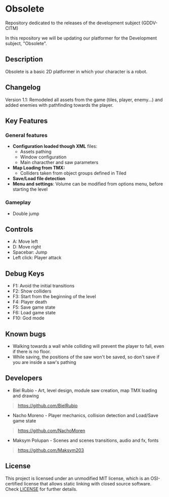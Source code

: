 # Obsolete
Repository dedicated to the releases of the development subject (GDDV-CITM)

In this repository we will be updating our platformer for the Development subject, "Obsolete".
## Description
Obsolete is a basic 2D platformer in which your character is a robot. 

## Changelog
Version 1.1: Remodeled all assets from the game (tiles, player, enemy...) and added enemies with pathfinding towards the player.

## Key Features

### General features
 - **Configuration loaded though XML** files:
	- Assets pathing
	- Window configuration
	- Main characther and saw parameters
 - **Map Loading from TMX:**
	- Colliders taken from object groups defined in Tiled
 - **Save/Load file detection**
 - **Menu and settings**: Volume can be modified from options menu, before starting the level
### Gameplay
 - Double jump
 
## Controls

 - A: Move left
 - D: Move right
 - Spacebar: Jump
 - Left click: Player attack

## Debug Keys

 - F1: Avoid the initial transitions
 - F2: Show colliders
 - F3: Start from the beginning of the level
 - F4: Player death
 - F5: Save game state
 - F6: Load game state
 - F10: God mode
 
## Known bugs

 - Walking towards a wall while colliding will prevent the player to fall, even if there is no floor. 
 - While saving, the positions of the saw won't be saved, so don't save if you are inside a saw's pathing
 
## Developers

 - Biel Rubio - Art, level design, module saw creation, map TMX loading and drawing 
 > https://github.com/BielRubio
 - Nacho Moreno - Player mechanics, collision detection and Load/Save game state 
 > https://github.com/NachoMoren
 - Maksym Polupan - Scenes and scenes transitions, audio and fx, fonts 
 > https://github.com/Maksym203

## License

This project is licensed under an unmodified MIT license, which is an OSI-certified license that allows static linking with closed source software. Check [LICENSE](LICENSE) for further details.


